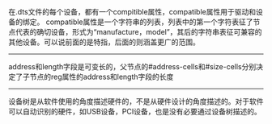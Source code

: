 在.dts文件的每个设备，都有一个compitible属性，compatible属性用于驱动和设备的绑定。 compatible属性是一个字符串的列表，列表中的第一个字符表征了节点代表的确切设备，形式为“manufacture，model”，其后的字符串表征可兼容的其他设备。可以说前面的是特指，后面的则涵盖更广的范围。 
***  

address和length字段是可变长的，父节点的#address-cells和#size-cells分别决定了子节点的reg属性的address和length字段的长度  
***    

设备树是从软件使用的角度描述硬件的，不是从硬件设计的角度描述的。对于软件可以自动识别的硬件，如USB设备，PCI设备，也是没有必要通过设备树描述的。